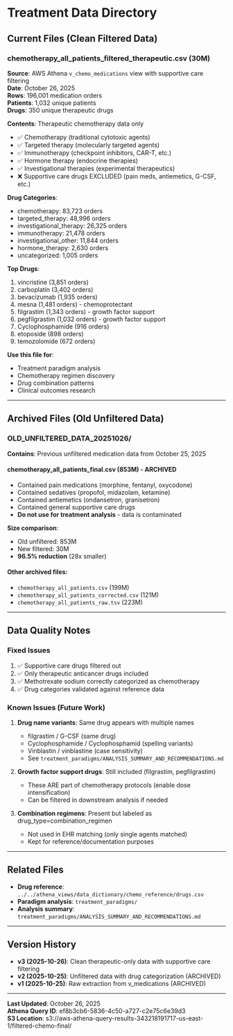 # Treatment Data Directory

## Current Files (Clean Filtered Data)

### chemotherapy_all_patients_filtered_therapeutic.csv (30M)
**Source**: AWS Athena `v_chemo_medications` view with supportive care filtering  
**Date**: October 26, 2025  
**Rows**: 196,001 medication orders  
**Patients**: 1,032 unique patients  
**Drugs**: 350 unique therapeutic drugs  

**Contents**: Therapeutic chemotherapy data only
- ✅ Chemotherapy (traditional cytotoxic agents)
- ✅ Targeted therapy (molecularly targeted agents)
- ✅ Immunotherapy (checkpoint inhibitors, CAR-T, etc.)
- ✅ Hormone therapy (endocrine therapies)
- ✅ Investigational therapies (experimental therapeutics)
- ❌ Supportive care drugs EXCLUDED (pain meds, antiemetics, G-CSF, etc.)

**Drug Categories**:
- chemotherapy: 83,723 orders
- targeted_therapy: 48,996 orders
- investigational_therapy: 26,325 orders
- immunotherapy: 21,478 orders
- investigational_other: 11,844 orders
- hormone_therapy: 2,630 orders
- uncategorized: 1,005 orders

**Top Drugs**:
1. vincristine (3,851 orders)
2. carboplatin (3,402 orders)
3. bevacizumab (1,935 orders)
4. mesna (1,481 orders) - chemoprotectant
5. filgrastim (1,343 orders) - growth factor support
6. pegfilgrastim (1,032 orders) - growth factor support
7. Cyclophosphamide (916 orders)
8. etoposide (898 orders)
9. temozolomide (672 orders)

**Use this file for**:
- Treatment paradigm analysis
- Chemotherapy regimen discovery
- Drug combination patterns
- Clinical outcomes research

---

## Archived Files (Old Unfiltered Data)

### OLD_UNFILTERED_DATA_20251026/
**Contains**: Previous unfiltered medication data from October 25, 2025

#### chemotherapy_all_patients_final.csv (853M) - ARCHIVED
- Contained pain medications (morphine, fentanyl, oxycodone)
- Contained sedatives (propofol, midazolam, ketamine)
- Contained antiemetics (ondansetron, granisetron)
- Contained general supportive care drugs
- **Do not use for treatment analysis** - data is contaminated

**Size comparison**:
- Old unfiltered: 853M
- New filtered: 30M
- **96.5% reduction** (28x smaller)

#### Other archived files:
- `chemotherapy_all_patients.csv` (199M)
- `chemotherapy_all_patients_corrected.csv` (121M)
- `chemotherapy_all_patients_raw.tsv` (223M)

---

## Data Quality Notes

### Fixed Issues
1. ✅ Supportive care drugs filtered out
2. ✅ Only therapeutic anticancer drugs included
3. ✅ Methotrexate sodium correctly categorized as chemotherapy
4. ✅ Drug categories validated against reference data

### Known Issues (Future Work)
1. **Drug name variants**: Same drug appears with multiple names
   - filgrastim / G-CSF (same drug)
   - Cyclophosphamide / Cyclophosphamid (spelling variants)
   - Vinblastin / vinblastine (case sensitivity)
   - See `treatment_paradigms/ANALYSIS_SUMMARY_AND_RECOMMENDATIONS.md`

2. **Growth factor support drugs**: Still included (filgrastim, pegfilgrastim)
   - These ARE part of chemotherapy protocols (enable dose intensification)
   - Can be filtered in downstream analysis if needed

3. **Combination regimens**: Present but labeled as drug_type=combination_regimen
   - Not used in EHR matching (only single agents matched)
   - Kept for reference/documentation purposes

---

## Related Files

- **Drug reference**: `../../athena_views/data_dictionary/chemo_reference/drugs.csv`
- **Paradigm analysis**: `treatment_paradigms/`
- **Analysis summary**: `treatment_paradigms/ANALYSIS_SUMMARY_AND_RECOMMENDATIONS.md`

---

## Version History

- **v3 (2025-10-26)**: Clean therapeutic-only data with supportive care filtering
- **v2 (2025-10-25)**: Unfiltered data with drug categorization (ARCHIVED)
- **v1 (2025-10-25)**: Raw extraction from v_medications (ARCHIVED)

---

**Last Updated**: October 26, 2025  
**Athena Query ID**: ef8b3cb6-5836-4c50-a727-c2e75c6e39d3  
**S3 Location**: s3://aws-athena-query-results-343218191717-us-east-1/filtered-chemo-final/
